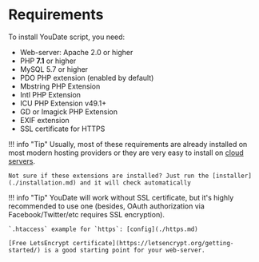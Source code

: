 # Requirements

To install YouDate script, you need:

* Web-server: Apache 2.0 or higher
* PHP **7.1** or higher
* MySQL 5.7 or higher
* PDO PHP extension (enabled by default)
* Mbstring PHP Extension
* Intl PHP Extension
* ICU PHP Extension v49.1+
* GD or Imagick PHP Extension
* EXIF extension
* SSL certificate for HTTPS

!!! info "Tip"
    Usually, most of these requirements are already installed on most modern hosting providers or they are very easy to install on [cloud servers](https://m.do.co/c/fb640e5ae52b).
    
    Not sure if these extensions are installed? Just run the [installer](./installation.md) and it will check automatically
    
!!! info "Tip"
    YouDate will work without SSL certificate, but it's highly recommended to use one (besides, OAuth authorization via Facebook/Twitter/etc requires SSL encryption). 
    
    `.htaccess` example for `https`: [config](./https.md)
    
    [Free LetsEncrypt certificate](https://letsencrypt.org/getting-started/) is a good starting point for your web-server.
